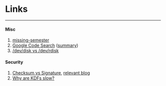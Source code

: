 # Links

---

#### Misc

1. [missing-semester](https://missing.csail.mit.edu/2020/)
2. [Google Code Search](https://swtch.com/~rsc/regexp/regexp4.html) ([summary](./How_Google_Code_Search_Worked.md))
3. [/dev/disk vs /dev/rdisk](https://superuser.com/questions/631592/why-is-dev-rdisk-about-20-times-faster-than-dev-disk-in-mac-os-x?newreg=da31fb489c5048bc9897964fc2670593)

#### Security

1. [Checksum vs Signature](https://security.stackexchange.com/questions/102966/what-is-the-difference-between-the-sig-files-and-the-checksum-files-such-as-o), [relevant blog](https://pthree.org/2016/02/16/checksums-digital-signatures-and-message-authentication-codes-oh-my/)
2. [Why are KDFs slow?](https://security.stackexchange.com/questions/219094/why-are-kdfs-slow-is-using-a-kdf-more-secure-than-using-the-original-secret)

